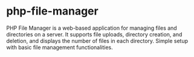 # php-file-manager
PHP File Manager is a web-based application for managing files and directories on a server. It supports file uploads, directory creation, and deletion, and displays the number of files in each directory. Simple setup with basic file management functionalities.
